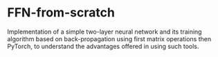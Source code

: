 # FFN-from-scratch
Implementation of a simple two-layer neural network and its training algorithm based on back-propagation using first matrix operations then PyTorch, to understand the advantages offered in using such tools.

